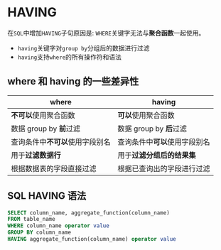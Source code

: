 # HAVING

在`SQL`中增加`HAVING`子句原因是: `WHERE`关键字无法与**聚合函数**一起使用。

- `having`关键字对`group by`分组后的数据进行过滤
- `having`支持`where`的所有操作符和语法

## where 和 having 的一些差异性

where | having
---|---
**不可以**使用聚合函数 | **可以**使用聚合函数
数据 group by **前**过滤 | 数据 group by **后**过滤
查询条件中**不可以**使用字段别名 | 查询条件中**可以**使用字段别名
用于**过滤数据行** | 用于**过滤分组后的结果集** 
根据数据表的字段直接过滤 | 根据已查询出的字段进行过滤 

## SQL HAVING 语法

```sql
SELECT column_name, aggregate_function(column_name)
FROM table_name
WHERE column_name operator value
GROUP BY column_name
HAVING aggregate_function(column_name) operator value
```



